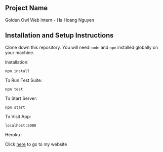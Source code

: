 ## Project Name

Golden Owl Web Intern - Ha Hoang Nguyen

## Installation and Setup Instructions

Clone down this repository. You will need `node` and `npm` installed globally on your machine.

Installation:

`npm install`

To Run Test Suite:

`npm test`

To Start Server:

`npm start`

To Visit App:

`localhost:3000`

Heroku :

Click [here](https://shopping-cart-web-intern.herokuapp.com) to go to my website

